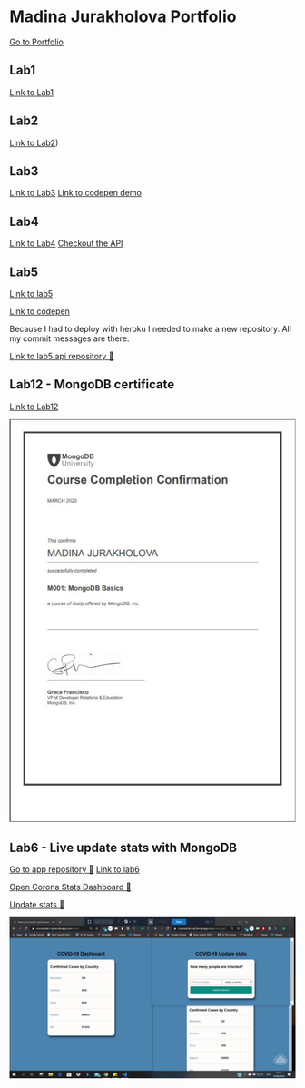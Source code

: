 # Madina Jurakholova Portfolio
[Go to Portfolio](https://github.com/MinjuCo/webtech3-portfolio)

## Lab1
[Link to Lab1](https://github.com/MinjuCo/webtech3-portfolio/tree/master/lab1-git)

## Lab2
[Link to Lab2](https://github.com/MinjuCo/webtech3-portfolio/tree/master/lab2-grid))

## Lab3
[Link to Lab3](https://github.com/MinjuCo/webtech3-portfolio/tree/master/lab3-es6)
[Link to codepen demo](https://codepen.io/minju_98/pen/xxGpXwJ)

## Lab4
[Link to Lab4](https://github.com/MinjuCo/webtech3-portfolio/tree/master/lab4-api)
[Checkout the API](https://codepen.io/minju_98/pen/ZEGVLxg)

## Lab5
[Link to lab5](https://github.com/MinjuCo/webtech3-portfolio/tree/master/lab5-nodejs)

[Link to codepen](https://codepen.io/minju_98/pen/rNVZMjv)

Because I had to deploy with heroku I needed to make a new repository. All my commit messages are there.

[Link to lab5 api repository 👾](https://github.com/MinjuCo/lab5_nodejs_basics)

## Lab12 - MongoDB certificate
[Link to Lab12](https://github.com/MinjuCo/webtech3-portfolio/tree/master/lab12-mongodb)

![Screenshot m001 certificate](https://github.com/MinjuCo/webtech3-portfolio/blob/master/lab12-mongodb/mj_mongodb_certificate.JPG "MongoDB M001 completion certificate")

## Lab6 - Live update stats with MongoDB
[Go to app repository 📱](https://github.com/MinjuCo/lab6-sockets-mj)
[Link to lab6](https://github.com/MinjuCo/webtech3-portfolio/tree/master/lab6-websockets)

[Open Corona Stats Dashboard 🦠](https://coronastats-mj.herokuapp.com/stats/)

[Update stats 👾](https://coronastats-mj.herokuapp.com/stats/updateStats)

![App live update stats](https://github.com/MinjuCo/webtech3-portfolio/blob/master/lab6-websockets/live-app.gif)